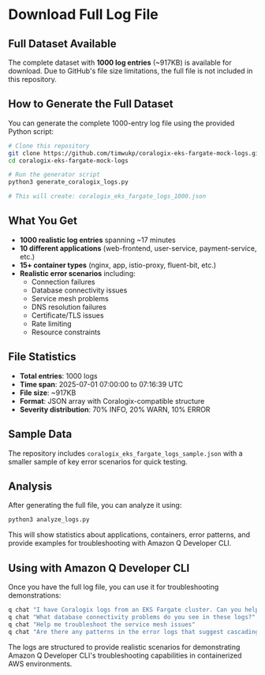 # Download Full Log File

## Full Dataset Available

The complete dataset with **1000 log entries** (~917KB) is available for download. Due to GitHub's file size limitations, the full file is not included in this repository.

## How to Generate the Full Dataset

You can generate the complete 1000-entry log file using the provided Python script:

```bash
# Clone this repository
git clone https://github.com/timwukp/coralogix-eks-fargate-mock-logs.git
cd coralogix-eks-fargate-mock-logs

# Run the generator script
python3 generate_coralogix_logs.py

# This will create: coralogix_eks_fargate_logs_1000.json
```

## What You Get

- **1000 realistic log entries** spanning ~17 minutes
- **10 different applications** (web-frontend, user-service, payment-service, etc.)
- **15+ container types** (nginx, app, istio-proxy, fluent-bit, etc.)
- **Realistic error scenarios** including:
  - Connection failures
  - Database connectivity issues
  - Service mesh problems
  - DNS resolution failures
  - Certificate/TLS issues
  - Rate limiting
  - Resource constraints

## File Statistics

- **Total entries**: 1000 logs
- **Time span**: 2025-07-01 07:00:00 to 07:16:39 UTC
- **File size**: ~917KB
- **Format**: JSON array with Coralogix-compatible structure
- **Severity distribution**: 70% INFO, 20% WARN, 10% ERROR

## Sample Data

The repository includes `coralogix_eks_fargate_logs_sample.json` with a smaller sample of key error scenarios for quick testing.

## Analysis

After generating the full file, you can analyze it using:

```bash
python3 analyze_logs.py
```

This will show statistics about applications, containers, error patterns, and provide examples for troubleshooting with Amazon Q Developer CLI.

## Using with Amazon Q Developer CLI

Once you have the full log file, you can use it for troubleshooting demonstrations:

```bash
q chat "I have Coralogix logs from an EKS Fargate cluster. Can you help me identify the most critical issues?"
q chat "What database connectivity problems do you see in these logs?"
q chat "Help me troubleshoot the service mesh issues"
q chat "Are there any patterns in the error logs that suggest cascading failures?"
```

The logs are structured to provide realistic scenarios for demonstrating Amazon Q Developer CLI's troubleshooting capabilities in containerized AWS environments.